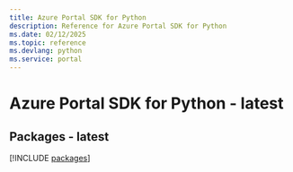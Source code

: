 ```yaml
---
title: Azure Portal SDK for Python
description: Reference for Azure Portal SDK for Python
ms.date: 02/12/2025
ms.topic: reference
ms.devlang: python
ms.service: portal
---
```

# Azure Portal SDK for Python - latest
## Packages - latest
[!INCLUDE [packages](portal-index.md)]